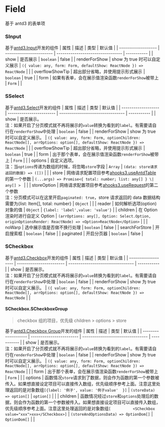 # Field

基于 antd3 的表单项

### SInput

基于[antd3.Input](https://3x.ant.design/components/input-cn/#Input)开发的组件
| 属性 | 描述 | 类型 | 默认值 |
| ------------------- | ------------------------ | --------------------------------- | ----------- |
| show | 是否展示 | `boolean` | false |
| renderForShow | show 为 true 时可以自定义展示 | `({ value: any, form: Form, defaultShow: ReactNode }) => ReactNode` | |
| overflowShowTip | 超出部分省略，并使用提示形式展示 | `boolean` | true |
| form | 如果有表单，会在展示值渲染函数`renderForShow`被带上 | `Form` | |

### SSelect

基于[antd3.Select](https://3x.ant.design/components/select-cn/)开发的组件
| 属性 | 描述 | 类型 | 默认值 |
| ------------------- | ------------------------ | --------------------------------- | ----------- |
| show | 是否展示。<br/> 注：如果开启了分页模式就不再将展示的`value`转换为看到的`label`。有需要请自行在`renderForShow`中处理 | `boolean` | false |
| renderForShow | show 为 true 时可以自定义展示。 | `({ value: any, form: Form, optionChildren: ReactNode[], arrOptions: option[], defaultShow: ReactNode }) => ReactNode` | |
| overflowShowTip | 超出部分省略，并使用提示形式展示 | `boolean` | true |
| form | 出于那个表单，会在展示值渲染函数`renderForShow`被带上 | `Form` | |
| options | 自定义选项。<br/>注：当`options`传递为数组的时候，将忽略`store`字段 | `Array` \| `(data: store请求返回的数据) => ([])` | |
| store | 网络请求配置项目参考[ahooks3.useAntdTable](https://ahooks.js.org/zh-CN/hooks/use-antd-table)的第一个参数 | `(...args) => Promise<{ total: number; list: any[] } \| any[] > ` | |
| storeOption | 网络请求配置项目参考[ahooks3.useRequest](https://ahooks.js.org/zh-CN/hooks/use-antd-table)的第二个参数<br/>注：分页模式可以在这里开启`paginated: true`，store 请求返回的 data 数据结构需要为{list: Item[], total: number} | `Object` | |
| reader | 如何解析选项(option)对象的值 | `Object` | `{label: 'label',value: 'value'}` |
| children | 在 Option 渲染时进行自定义 Option | `(arrOptions: any[], Option: Select.Option, originOptionsRender: ReactNode) => <Option>ReactNode</Option>` | |
| noWarp | 选中展示值是否做不换行处理 | `boolean` | false |
| searchForStore | 开启搜索框 | `boolean` | false |
| paginated | 开启分页器 | `boolean` | false |

### SCheckbox

基于[antd3.Checkbox](https://3x.ant.design/components/checkbox-cn/)开发的组件
| 属性 | 描述 | 类型 | 默认值 |
| ------------------- | ------------------------ | --------------------------------- | ----------- |
| show | 是否展示。<br/> 注：如果开启了分页模式就不再将展示的`value`转换为看到的`label`。有需要请自行在`renderForShow`中处理 | `boolean` | false |
| renderForShow | show 为 true 时可以自定义展示。 | `({ value: any, form: Form, optionChildren: ReactNode[], arrOptions: option[], defaultShow: ReactNode }) => ReactNode` | |

#### SCheckbox.SCheckboxGroup

> checkbox 组的项目，优先级 children > options > store

基于[antd3.Checkbox Group](https://3x.ant.design/components/checkbox-cn/#Checkbox-Group)开发的组件
| 属性 | 描述 | 类型 | 默认值 |
| ------------------- | ------------------------ | --------------------------------- | ----------- |
| show | 是否展示。<br/> 注：如果开启了分页模式就不再将展示的`value`转换为看到的`label`。有需要请自行在`renderForShow`中处理 | `boolean` | false |
| renderForShow | show 为 true 时可以自定义展示。 | `({ value: any, form: Form, optionChildren: ReactNode[], arrOptions: option[], defaultShow: ReactNode }) => ReactNode` | |
| form | 出于那个表单，会在展示值渲染函数`renderForShow`被带上 | `Form` | |
| options | 函数情况`store`请求到了数据，则会作为函数的第一个参数被传入。如果想直接设定项目可以直接传入数组，优先级顺序参考上面。注意这里处理返回的是对象数组`[{label: '例子', value: '例子value'  }]` | `(storeData) => option[]` \| `option[]` | |
| children | 函数情况经过`store`和`options`处理后的数据，则会作为函数的第一个参数被传入。如果想直接设定项目可以直接传入数组，优先级顺序参考上面。注意这里处理返回的是对象数组`[          <SCheckbox value="xxx">xxx</SCheckbox>]` | `(storeAndOptionsData) => OptionDom[]` \| `OptionDom[]` | |
